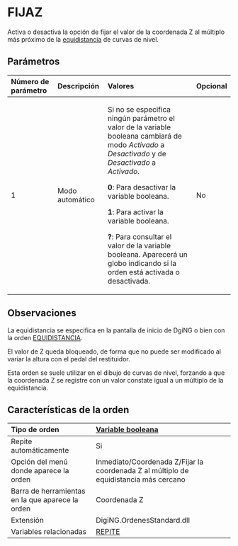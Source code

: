 # FIJAZ

Activa o desactiva la opción de fijar el valor de la coordenada Z al múltiplo más próximo de la [equidistancia](fijaz.md) de curvas de nivel.

## Parámetros

<table>
  <thead>
    <tr>
      <th style="text-align:left">N&#xFA;mero de par&#xE1;metro</th>
      <th style="text-align:left">Descripci&#xF3;n</th>
      <th style="text-align:left">Valores</th>
      <th style="text-align:left">Opcional</th>
    </tr>
  </thead>
  <tbody>
    <tr>
      <td style="text-align:left">1</td>
      <td style="text-align:left">Modo autom&#xE1;tico</td>
      <td style="text-align:left">
        <p>Si no se especifica ning&#xFA;n par&#xE1;metro el valor de la variable
          booleana cambiar&#xE1; de modo <em>Activado</em> a <em>Desactivado</em> y de <em>Desactivado</em> a <em>Activado</em>.</p>
        <p><b>0</b>: Para desactivar la variable booleana.</p>
        <p><b>1</b>: Para activar la variable booleana.</p>
        <p><b>?</b>: Para consultar el valor de la variable booleana. Aparecer&#xE1;
          un globo indicando si la orden est&#xE1; activada o desactivada.</p>
      </td>
      <td style="text-align:left">No</td>
    </tr>
  </tbody>
</table>

## Observaciones

La equidistancia se especifica en la pantalla de inicio de DgiNG o bien con la orden [EQUIDISTANCIA](/digi3d-net/referencia/ventana-de-dibujo/variables/e/equidistancia.md).

El valor de Z queda bloqueado, de forma que no puede ser modificado al variar la altura con el pedal del restituidor.

Esta orden se suele utilizar en el dibujo de curvas de nivel, forzando a que la coordenada Z se registre con un valor constate igual a un múltiplo de la equidistancia.

## Características de la orden

| Tipo de orden | [Variable booleana](fijaz.md) |
| :--- | :--- |
| Repite automáticamente | Si |
| Opción del menú donde aparece la orden | Inmediato/Coordenada Z/Fijar la coordenada Z al múltiplo de equidistancia más cercano |
| Barra de herramientas en la que aparece la orden | Coordenada Z |
| Extensión | DigiNG.OrdenesStandard.dll |
| Variables relacionadas | [REPITE](/digi3d-net/referencia/ventana-de-dibujo/variables/r/repite.md) |


